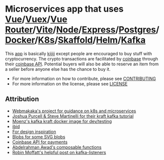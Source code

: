 # Microservices app that uses [Vue](https://vuejs.org/)/[Vuex](https://vuex.vuejs.org/)/[Vue Router](https://router.vuejs.org/)/[Vite](https://vitejs.dev/)/[Node](https://nodejs.org/en/)/[Express](https://expressjs.com/)/[Postgres](https://www.postgresql.org/)/[Docker](https://www.docker.com/products/docker-desktop)/[K8s](https://kubernetes.io/)/[Skaffold](https://skaffold.dev/)/[Helm](https://helm.sh/)/[Kafka](https://kafka.apache.org/)

This [app](https://github.com/Chris56974/wei-buddies) is basically [kijiji](https://www.kijiji.ca/) except people are encouraged to buy stuff with cryptocurrency. The crypto transactions are facilitated by [coinbase](https://www.coinbase.com/) through their [coinbase API](https://developers.coinbase.com/). Potential buyers will also be able to reserve an item from a seller before anyone else has the chance to buy it. 

- For more information on how to contribute, please see [CONTRIBUTING](https://github.com/Chris56974/wei-buddies/blob/main/CONTRIBUTING.md)
- For more information on the license, please see [LICENSE](https://github.com/Chris56974/wei-buddies/blob/main/LICENSE)

## Attribution

- [Webmakaka's project for guidance on k8s and microservices](https://github.com/webmakaka/Microservices-with-Node-JS-and-React)
- [Joshua Purcell & Steve Martinelli for their kraft kafka tutorial](https://github.com/IBM/kraft-mode-kafka-on-kubernetes)
- [Moenz's kafka kraft docker image for dev/testing](https://github.com/moeenz/docker-kafka-kraft)
- [ibid](https://developer.ibm.com/tutorials/kafka-in-kubernetes/)
- [For design inspiration](https://app.haikei.app/)
- [Blobs for some SVG blobs](https://blobs.app/)
- [Coinbase API for payments](https://developers.coinbase.com/)
- [Abdelrahman Awad's composable functions](https://logaretm.com/blog/my-favorite-5-vuejs-composables)
- [Robin Moffatt's helpful post on kafka-listeners](https://rmoff.net/2018/08/02/kafka-listeners-explained)